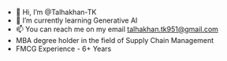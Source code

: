- 👋 Hi, I’m @Talhakhan-TK
- 🌱 I’m currently learning Generative AI
- 📫 You can reach me on my email talhakhan.tk951@gmail.com
- MBA degree holder in the field of Supply Chain Management
- FMCG Experience - 6+ Years

<!---
Talhakhan-TK/Talhakhan-TK is a ✨ special ✨ repository because its `README.md` (this file) appears on your GitHub profile.
You can click the Preview link to take a look at your changes.
--->
